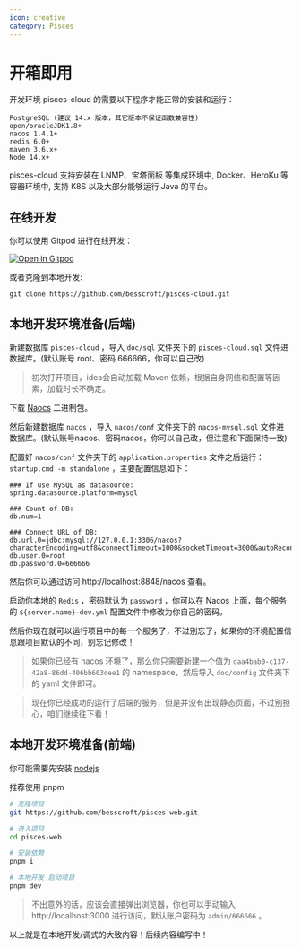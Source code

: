 ```yaml
---
icon: creative
category: Pisces
---
```


# 开箱即用

开发环境
pisces-cloud 的需要以下程序才能正常的安装和运行：

```
PostgreSQL (建议 14.x 版本，其它版本不保证函数兼容性)
open/oracleJDK1.8+
nacos 1.4.1+
redis 6.0+
maven 3.6.x+
Node 14.x+
```

pisces-cloud 支持安装在 LNMP、宝塔面板 等集成环境中, Docker、HeroKu 等容器环境中, 支持 K8S 以及大部分能够运行 Java 的平台。

## 在线开发

你可以使用 Gitpod 进行在线开发：

<p><a href="https://gitpod.io/#https://github.com/besscroft/pisces-cloud" rel="nofollow"><img src="https://camo.githubusercontent.com/1eb1ddfea6092593649f0117f7262ffa8fbd3017/68747470733a2f2f676974706f642e696f2f627574746f6e2f6f70656e2d696e2d676974706f642e737667" alt="Open in Gitpod" data-canonical-src="https://gitpod.io/button/open-in-gitpod.svg" style="max-width:100%;"></a></p>

或者克隆到本地开发:

```shell
git clone https://github.com/besscroft/pisces-cloud.git
```

## 本地开发环境准备(后端)

新建数据库 `pisces-cloud` ，导入 `doc/sql` 文件夹下的 `pisces-cloud.sql` 文件进数据库。(默认账号 root、密码 666666，你可以自己改)

> 初次打开项目，idea会自动加载 Maven 依赖，根据自身网络和配置等因素，加载时长不确定。

下载 [Naocs](https://github.com/alibaba/nacos/releases) 二进制包。

然后新建数据库 `nacos` ，导入 `nacos/conf` 文件夹下的 `nacos-mysql.sql` 文件进数据库。(默认账号nacos、密码nacos，你可以自己改，但注意和下面保持一致)

配置好 `nacos/conf` 文件夹下的 `application.properties` 文件之后运行：`startup.cmd -m standalone` ，主要配置信息如下：

```
### If use MySQL as datasource:
spring.datasource.platform=mysql

### Count of DB:
db.num=1

### Connect URL of DB:
db.url.0=jdbc:mysql://127.0.0.1:3306/nacos?characterEncoding=utf8&connectTimeout=1000&socketTimeout=3000&autoReconnect=true&useUnicode=true&useSSL=false&serverTimezone=UTC
db.user.0=root
db.password.0=666666
```

然后你可以通过访问 http://localhost:8848/nacos 查看。

启动你本地的 `Redis` ，密码默认为 `password` ，你可以在 Nacos 上面，每个服务的 `${server.name}-dev.yml` 配置文件中修改为你自己的密码。

然后你现在就可以运行项目中的每一个服务了，不过别忘了，如果你的环境配置信息跟项目默认的不同，别忘记修改！

> 如果你已经有 nacos 环境了，那么你只需要新建一个值为 `daa4bab0-c137-42a8-86dd-406bb603dee1` 的 namespace，然后导入 `doc/config` 文件夹下的 yaml 文件即可。

> 现在你已经成功的运行了后端的服务，但是并没有出现静态页面，不过别担心，咱们继续往下看！

## 本地开发环境准备(前端)

你可能需要先安装 [nodejs](https://nodejs.org/zh-cn/download/)

推荐使用 pnpm

```bash
# 克隆项目
git https://github.com/besscroft/pisces-web.git

# 进入项目
cd pisces-web

# 安装依赖
pnpm i

# 本地开发 启动项目
pnpm dev
```

> 不出意外的话，应该会直接弹出浏览器，你也可以手动输入 http://localhost:3000 进行访问，默认账户密码为 `admin/666666` 。

以上就是在本地开发/调式的大致内容！后续内容编写中！
